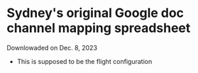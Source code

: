 # Sydney's original Google doc channel mapping spreadsheet

Downlowaded on Dec. 8, 2023
- This is supposed to be the flight configuration

